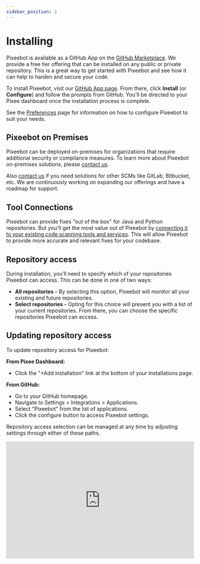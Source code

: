 ```yaml
---
sidebar_position: 2
---
```


# Installing

Pixeebot is available as a GitHub App on the [GitHub Marketplace](https://github.com/apps/pixeebot/).
We provide a free tier offering that can be installed on any public or private repository. This is a great way to get started with Pixeebot and see how it can help to harden and secure your code.

To install Pixeebot, visit our [GitHub App page](https://github.com/apps/pixeebot/). From there, click **Install** (or **Configure**) and follow the prompts from GitHub. You'll be directed to your Pixee dashboard once the installation process is complete.

See the [Preferences](/configuring) page for information on how to configure Pixeebot to suit your needs.

## Pixeebot on Premises

Pixeebot can be deployed on-premises for organizations that require additional security or compliance measures. To learn more about Pixeebot on-premises solutions, please [contact us](https://pixee.ai/demo-landing-page).

Also [contact us](https://pixee.ai/demo-landing-page) if you need solutions for other SCMs like GitLab, Bitbucket, etc. We are continuously working on expanding our offerings and have a roadmap for support.

## Tool Connections

Pixeebot can provide fixes "out of the box" for Java and Python repositories. But you'll get the most value out of Pixeebot by [connecting it to your existing code scanning tools and services](/code-scanning-tools/overview). This will allow Pixeebot to provide more accurate and relevant fixes for your codebase.

## Repository access

During installation, you’ll need to specify which of your repositories Pixeebot can access. This can be done in one of two ways:

- **All repositories -** By selecting this option, Pixeebot will monitor all your existing and future repositories.
- **Select repositories -** Opting for this choice will present you with a list of your current repositories. From there, you can choose the specific repositories Pixeebot can access.

## Updating repository access

To update repository access for Pixeebot:

**From Pixee Dashboard:**

- Click the "+Add installation" link at the bottom of your Installations page.

**From GitHub:**

- Go to your GitHub homepage.
- Navigate to Settings > Integrations > Applications.
- Select "Pixeebot" from the list of applications.
- Click the configure button to access Pixeebot settings.

Repository access selection can be managed at any time by adjusting settings through either of these paths.

<iframe width="100%" height="315" src="https://www.youtube.com/embed/0p6nbDUrfeE?si=BJM0CAGc8zoJF26E" title="YouTube video player" frameborder="0" allow="accelerometer; autoplay; clipboard-write; encrypted-media; gyroscope; picture-in-picture; web-share" allowfullscreen></iframe>
